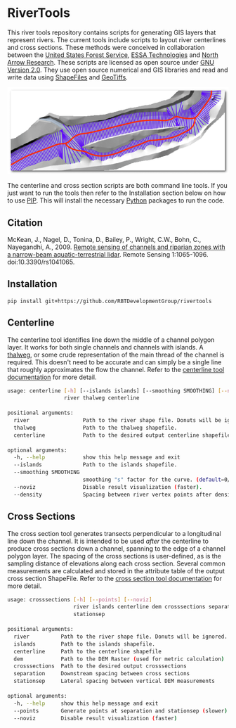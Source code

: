 # RiverTools

This river tools repository contains scripts for generating GIS layers that represent rivers. The current tools include scripts to layout river centerlines and cross sections. These methods were conceived in collaboration between the [United States Forest Service](https://www.fs.fed.us/rmrs/), [ESSA Technologies](http://essa.com) and [North Arrow Research](http://northarrowresearch.com). These scripts are licensed as open source under [GNU Version 2.0](./LICENSE). They use open source numerical and GIS libraries and read and write data using [ShapeFiles](https://en.wikipedia.org/wiki/Shapefile) and [GeoTiffs](https://en.wikipedia.org/wiki/GeoTIFF).

![centerline and cross section](docs/img/centerline_crosssections.png)

The centerline and cross section scripts are both command line tools. If you just want to run the tools then refer to the Installation section below on how to use [PIP](https://pypi.python.org/pypi/pip). This will install the necessary [Python](https://www.python.org/) packages to run the code.

## Citation

McKean, J., Nagel, D., Tonina, D., Bailey, P., Wright, C.W., Bohn, C., Nayegandhi, A., 2009. [Remote sensing of channels and riparian zones with a narrow-beam aquatic-terrestrial lidar](http://www.treesearch.fs.fed.us/pubs/34128). Remote Sensing 1:1065-1096. doi:10.3390/rs1041065.

## Installation

```
pip install git+https://github.com/RBTDevelopmentGroup/rivertools
```

## Centerline

The centerline tool identifies line down the middle of a channel polygon layer. It works for both single channels and channels with islands. A [thalweg](https://en.wikipedia.org/wiki/Thalweg), or some crude representation of the main thread of the channel is required. This doesn't need to be accurate and can simply be a single line that roughly approximates the flow the channel. Refer to the [centerline tool documentation](./docs/centerline.md) for more detail.

```sh
usage: centerline [-h] [--islands islands] [--smoothing SMOOTHING] [--noviz]
                  river thalweg centerline

positional arguments:
  river                 Path to the river shape file. Donuts will be ignored.
  thalweg               Path to the thalweg shapefile.
  centerline            Path to the desired output centerline shapefile.

optional arguments:
  -h, --help            show this help message and exit
  --islands             Path to the islands shapefile.
  --smoothing SMOOTHING
                        smoothing "s" factor for the curve. (default=0/None)
  --noviz               Disable result visualization (faster).
  --density             Spacing between river vertex points after densification. (default=0.5)

```

## Cross Sections

The cross section tool generates transects perpendicular to a longitudinal line down the channel. It is intended to be used *after* the centerline to produce cross sections down a channel, spanning to the edge of a channel polygon layer. The spacing of the cross sections is user-defined, as is the sampling distance of elevations along each cross section. Several common measurements are calculated and stored in the attribute table of the output cross section ShapeFile. Refer to the [cross section tool documentation](./docs/crosssections.md) for more detail.

```sh
usage: crosssections [-h] [--points] [--noviz]
                     river islands centerline dem crosssections separation
                     stationsep

positional arguments:
  river          Path to the river shape file. Donuts will be ignored.
  islands        Path to the islands shapefile.
  centerline     Path to the centerline shapefile
  dem            Path to the DEM Raster (used for metric calculation)
  crosssections  Path to the desired output crosssections
  separation     Downstream spacing between cross sections
  stationsep     Lateral spacing between vertical DEM measurements

optional arguments:
  -h, --help     show this help message and exit
  --points       Generate points at separation and stationsep (slower)
  --noviz        Disable result visualization (faster)

```